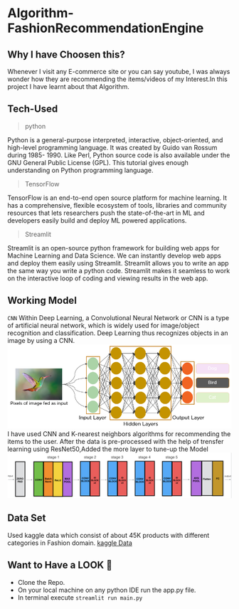 # Algorithm-FashionRecommendationEngine
## Why I have Choosen this?
Whenever I visit any E-commerce site or you can say youtube, I was always wonder how they are recommending the items/videos of my Interest.In this project I have learnt about that Algorithm.
## Tech-Used
>python

Python is a general-purpose interpreted, interactive, object-oriented, and high-level programming language. It was created by Guido van Rossum during 1985- 1990. Like Perl, Python source code is also available under the GNU General Public License (GPL). This tutorial gives enough understanding on Python programming language.
>TensorFlow

TensorFlow is an end-to-end open source platform for machine learning. It has a comprehensive, flexible ecosystem of tools, libraries and community resources that lets researchers push the state-of-the-art in ML and developers easily build and deploy ML powered applications.
>Streamlit

Streamlit is an open-source python framework for building web apps for Machine Learning and Data Science. We can instantly develop web apps and deploy them easily using Streamlit. Streamlit allows you to write an app the same way you write a python code. Streamlit makes it seamless to work on the interactive loop of coding and viewing results in the web app.
## Working Model
`CNN`
Within Deep Learning, a Convolutional Neural Network or CNN is a type of artificial neural network, which is widely used for image/object recognition and classification. Deep Learning thus recognizes objects in an image by using a CNN.
![Image](https://github.com/wrajvi/Algorithm-FashionRecommendationEngine/blob/main/static/25366Convolutional_Neural_Network_to_identify_the_image_of_a_bird.png)
I have used CNN and K-nearest neighbors algorithms for recommending the items to the user.
After the data is pre-processed with the help of trensfer learning using ResNet50,Added the more layer to tune-up the Model
![Image](https://github.com/wrajvi/Algorithm-FashionRecommendationEngine/blob/main/static/bhp5sosfc2851.png)
## Data Set
Used kaggle data which consist of about 45K products with different categories in Fashion domain.
[kaggle Data](https://www.kaggle.com/datasets/paramaggarwal/fashion-product-images-small)
## Want to Have a LOOK :hugs:
- Clone the Repo.
- On your local machine on any python IDE run the app.py file.
- In terminal execute `streamlit run main.py`
